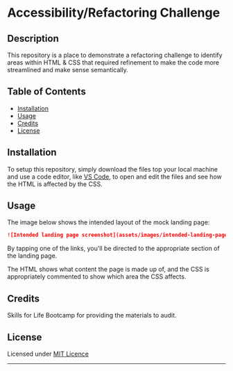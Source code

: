 # Accessibility/Refactoring Challenge

## Description 

This repository is a place to demonstrate a refactoring challenge to identify areas within HTML & CSS that required refinement to make the code more streamlined and make sense semantically.


## Table of Contents

* [Installation](#installation)
* [Usage](#usage)
* [Credits](#credits)
* [License](#license)


## Installation

To setup this repository, simply download the files top your local machine and use a code editor, like [VS Code](https://github.com/microsoft/vscode), to open and edit the files and see how the HTML is affected by the CSS.


## Usage 

The image below shows the intended layout of the mock landing page:

```md
![Intended landing page screenshot](assets/images/intended-landing-page-screenshot.png)
```
By tapping one of the links, you'll be directed to the appropriate section of the landing page.

The HTML shows what content the page is made up of, and the CSS is appropriately commented to show which area the CSS affects.


## Credits

Skills for Life Bootcamp for providing the materials to audit.


## License

Licensed under [MIT Licence](https://choosealicense.com/licenses/mit/)

---